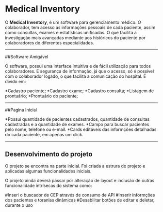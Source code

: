 # Medical Inventory

O **Medical Inventory**, é um software para gerenciamento médico. O colaborador, tem acesso as informações pessoais de cada paciente, assim como consultas, exames e estatísticas unificadas. O que facilita a investigação mais avançadas mediante aos históricos do paciente por colaboradores de diferentes especialidades.

----------------------------------------------------------------------

##Software Amigável

O software, possui uma interface intuitiva e de fácil utilização para todos colaboradores. E segurança de informação, já que o acesso, só é possível com o colaborador logado, o que facilita a comunicação do hospital. É divido em:

*Cadastro paciente;
*Cadastro exame;
*Cadastro consulta;
*Listagem de prontuário;
*Prontuário do paciente;

----------------------------------------------------------
##Pagina Inicial

*Possui quantidade de pacientes cadastrados, quantidade de consultas cadastradas e a quantidade de exames.
*Campo para buscar pacientes pelo nome, telefone ou e-mail.
*Cards editáveis das informções  detalhadas do cada paciente, em apenas um click.

--------------------------------------------------------
## Desenvolvimento do projeto

O projeto se encontra na parte inicial. Foi criada a estrura do projeto e aplicadas algumas funcionalidades iniciais.

O projeto ainda deverá passar por alteração de layout  e inclusão de outras funcionalidade intrísecas do sistema como:

#Inseri o buscador de CEP através de consumo de API
#Inserir informções dos pacientes e toranlas dinâmicas
#Desabilitar botões de editar e deletar, durante o uso





